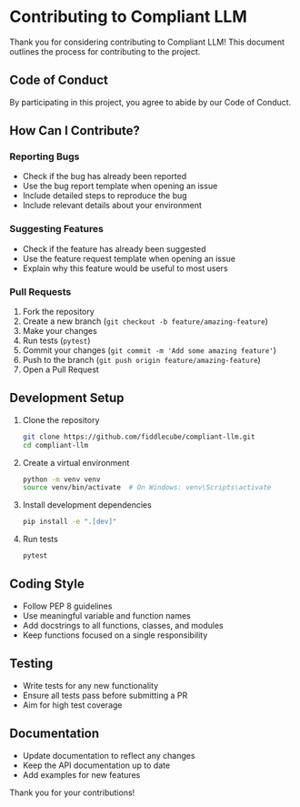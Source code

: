 # Contributing to Compliant LLM

Thank you for considering contributing to Compliant LLM! This document outlines the process for contributing to the project.

## Code of Conduct

By participating in this project, you agree to abide by our Code of Conduct.

## How Can I Contribute?

### Reporting Bugs

- Check if the bug has already been reported
- Use the bug report template when opening an issue
- Include detailed steps to reproduce the bug
- Include relevant details about your environment

### Suggesting Features

- Check if the feature has already been suggested
- Use the feature request template when opening an issue
- Explain why this feature would be useful to most users

### Pull Requests

1. Fork the repository
2. Create a new branch (`git checkout -b feature/amazing-feature`)
3. Make your changes
4. Run tests (`pytest`)
5. Commit your changes (`git commit -m 'Add some amazing feature'`)
6. Push to the branch (`git push origin feature/amazing-feature`)
7. Open a Pull Request

## Development Setup

1. Clone the repository
   ```bash
   git clone https://github.com/fiddlecube/compliant-llm.git
   cd compliant-llm
   ```

2. Create a virtual environment
   ```bash
   python -m venv venv
   source venv/bin/activate  # On Windows: venv\Scripts\activate
   ```

3. Install development dependencies
   ```bash
   pip install -e ".[dev]"
   ```

4. Run tests
   ```bash
   pytest
   ```

## Coding Style

- Follow PEP 8 guidelines
- Use meaningful variable and function names
- Add docstrings to all functions, classes, and modules
- Keep functions focused on a single responsibility

## Testing

- Write tests for any new functionality
- Ensure all tests pass before submitting a PR
- Aim for high test coverage

## Documentation

- Update documentation to reflect any changes
- Keep the API documentation up to date
- Add examples for new features

Thank you for your contributions!
